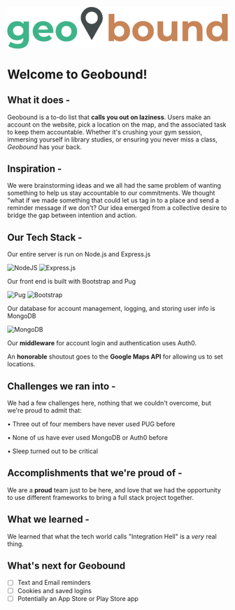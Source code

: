 ![MainLogo](https://github.com/JP-N/geobound/blob/master/geopictures/bannerlogo.png?raw=true)

# Welcome to Geobound!

## What it does -
Geobound is a to-do list that **calls you out on laziness**. Users make an account on the website, pick a location on the map, and the associated task to keep them accountable. Whether it's crushing your gym session, immersing yourself in library studies, or ensuring you never miss a class, _Geobound_ has your back.

## Inspiration -
We were brainstorming ideas and we all had the same problem of wanting something to help us stay accountable to our commitments. We thought "what if we made something that could let us tag in to a place and send a reminder message if we don't? Our idea emerged from a collective desire to bridge the gap between intention and action.

## Our Tech Stack -
Our entire server is run on Node.js and Express.js

![NodeJS](https://img.shields.io/badge/node.js-6DA55F?style=for-the-badge&logo=node.js&logoColor=white)
![Express.js](https://img.shields.io/badge/express.js-%23404d59.svg?style=for-the-badge&logo=express&logoColor=%2361DAFB)

Our front end is built with Bootstrap and Pug

![Pug](https://img.shields.io/badge/Pug-FFF?style=for-the-badge&logo=pug&logoColor=A86454)
![Bootstrap](https://img.shields.io/badge/bootstrap-%238511FA.svg?style=for-the-badge&logo=bootstrap&logoColor=white)

Our database for account management, logging, and storing user info is MongoDB

![MongoDB](https://img.shields.io/badge/MongoDB-%234ea94b.svg?style=for-the-badge&logo=mongodb&logoColor=white)

Our **middleware** for account login and authentication uses Auth0.

An **honorable** shoutout goes to the **Google Maps API** for allowing us to set locations.

## Challenges we ran into - 
We had a few challenges here, nothing that we couldn't overcome, but we're proud to admit that:

• Three out of four members have never used PUG before

• None of us have ever used MongoDB or Auth0 before

• Sleep turned out to be critical

## Accomplishments that we're proud of - 
We are a **proud** team just to be here, and love that we had the opportunity to use different frameworks to bring a full stack project together.

## What we learned - 
We learned that what the tech world calls "Integration Hell" is a _very_ real thing. 

## What's next for Geobound
- [ ] Text and Email reminders
- [ ] Cookies and saved logins
- [ ] Potentially an App Store or Play Store app
